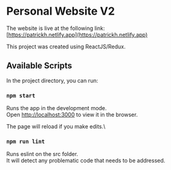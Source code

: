 # Personal Website V2

The website is live at the following link:\
[https://patrickh.netlify.app](https://patrickh.netlify.app)

This project was created using ReactJS/Redux.

## Available Scripts

In the project directory, you can run:

### `npm start`

Runs the app in the development mode.\
Open [http://localhost:3000](http://localhost:3000) to view it in the browser.

The page will reload if you make edits.\

### `npm run lint`

Runs eslint on the src folder.\
It will detect any problematic code that needs to be addressed.
